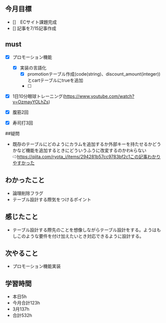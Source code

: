 
## 今月目標
- []　ECサイト課題完成
- [] 記事を7/15記事作成


## must
- [x] プロモーション機能
  - [x] 実装の言語化
    - [x] promotionテーブル作成(code(string)、discount_amount(integer))とcartテーブルにtrueを追加
    - [ ] 
    
       
- [x] 1日10分眼球トレーニング(https://www.youtube.com/watch?v=OzmayYOLhZs)
- [x] 腹筋2回
- [x] 寿司打3回


##疑問
- 既存のテーブルにどのようにカラムを追加するか外部キーを持たせるかどうかなど機能を追加するときにどういうふうに改変するのかわkらない
  ⇨https://qiita.com/ryota_i/items/294281b57cc9783bf2c1この記事わかりやすかった
  



## わかったこと
- 論理削除フラグ
- テーブル設計する際気をつけるポイント



## 感じたこと
- テーブル設計する際先のことを想像しながらテーブル設計をする。ようはもしこのような要件を付け加えたいとき対応できるように設計する。


## 次やること
  - プロモーション機能実装

## 学習時間
  - 本日5h
  - 今月合計123h
  - 3月137h
  - 合計532h
